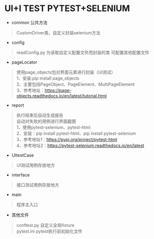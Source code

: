 ﻿# UI+I TEST PYTEST+SELENIUM

* common 公共方法
> CustomDriver类，自定义封装selenium方法

* config
> readConfig.py 为读取自定义配置文件而封装的类
> 可配置其他配置文件

* pageLocator
> 使用page_objects包对界面元素进行封装（UI测试）<br>
1、安装:pip install page_objects<br>
2、主要包括PageObject、PageElement、MultiPageElement<br>
3、参考地址：https://page-objects.readthedocs.io/en/latest/tutorial.html

* report
> 执行结束后自动生成报告<br>
> 自动对失败的用例进行界面截图<br>
1、使用pytest-selenium、pytest-html<br>
2、安装：pip install pytest-html、pip install pytest-selenium<br>
3、参考地址1：https://pypi.org/project/pytest-html<br>
4、参考地址2：https://pytest-selenium.readthedocs.io/en/latest

* UItestCase    
> UI测试用例存放地方

* interface  
> 接口测试用例存放地方

* main
> 程序主入口

* 其他文件
> conftest.py 自定义全局fixture <br>
> pytest.ini pytest执行前初始化文件 <br>
